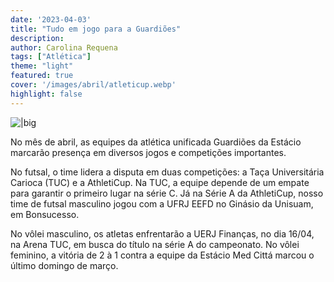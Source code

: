 ```yaml
---
date: '2023-04-03'
title: "Tudo em jogo para a Guardiões"
description: 
author: Carolina Requena
tags: ["Atlética"]
theme: "light"
featured: true
cover: '/images/abril/atleticup.webp'
highlight: false
---
```

![|big](/images/março/atleticup.webp)

No mês de abril, as equipes da atlética unificada Guardiões da Estácio marcarão presença em diversos jogos e competições importantes.

No futsal, o time lidera a disputa em duas competições: a Taça Universitária Carioca (TUC) e a AthletiCup. Na TUC, a equipe depende de um empate para garantir o primeiro lugar na série C. Já na Série A da AthletiCup, nosso time de futsal masculino jogou com a UFRJ EEFD no Ginásio da Unisuam, em Bonsucesso.

No vôlei masculino, os atletas enfrentarão a UERJ Finanças, no dia 16/04, na Arena TUC, em busca do título na série A do campeonato. No vôlei feminino, a vitória de 2 à 1 contra a equipe da Estácio Med Cittá marcou o último domingo de março.